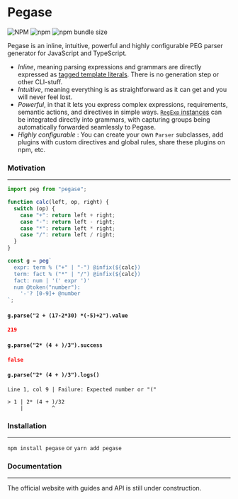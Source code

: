 # Pegase

![NPM](https://img.shields.io/npm/l/pegase)
![npm](https://img.shields.io/npm/v/pegase)
![npm bundle size](https://img.shields.io/bundlephobia/minzip/pegase?label=gzip)

Pegase is an inline, intuitive, powerful and highly configurable PEG parser generator for JavaScript and
TypeScript.

- _Inline_, meaning parsing expressions and grammars are directly expressed as
  [tagged template literals](https://developer.mozilla.org/en-US/docs/Web/JavaScript/Reference/Template_literals#tagged_templates).
  There is no generation step or other CLI-stuff.
- _Intuitive_, meaning everything is as straightforward as it can get and you will never feel lost.
- _Powerful_, in that it lets you express complex expressions, requirements, semantic actions, and directives in simple ways.
  [`RegExp` instances](https://developer.mozilla.org/en-US/docs/Web/JavaScript/Reference/Global_Objects/RegExp)
  can be integrated directly into grammars, with capturing groups being automatically forwarded seamlessly to Pegase.
- _Highly configurable_ : You can create your own `Parser` subclasses, add plugins with custom directives and global rules,
  share these plugins on npm, etc.

### Motivation

---

<!-- prettier-ignore -->
```js
import peg from "pegase";

function calc(left, op, right) {
  switch (op) {
    case "+": return left + right;
    case "-": return left - right;
    case "*": return left * right;
    case "/": return left / right;
  }
}

const g = peg`
  expr: term % ("+" | "-") @infix(${calc})
  term: fact % ("*" | "/") @infix(${calc})
  fact: num | '(' expr ')'
  num @token("number"):
    '-'? [0-9]+ @number
`;
```

#### `g.parse("2 + (17-2*30) *(-5)+2").value`

```json
219
```

#### `g.parse("2* (4 + )/3").success`

```json
false
```

#### `g.parse("2* (4 + )/3").logs()`

```text
Line 1, col 9 | Failure: Expected number or "("

> 1 | 2* (4 + )/32
    |         ^
```

### Installation

---

`npm install pegase` or `yarn add pegase`

### Documentation

---

The official website with guides and API is still under construction.
